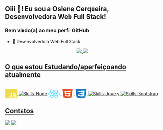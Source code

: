 ## Oiii 👋! Eu sou a Oslene Cerqueira, Desenvolvedora Web Full Stack!
### Bem vindo(a) ao meu perfil GitHub

- 🔭 Desenvolvedora Web Full Stack


<div align="center">
  <a href="https://github.com/OsleneCerqueira">
  <img height="180em" src="https://github-readme-stats.vercel.app/api?username=OsleneCerqueira&show_icons=true&theme=dracula&include_all_commits=true&count_private=true"/>
  <img height="180em" src="https://github-readme-stats.vercel.app/api/top-langs/?username=OsleneCerqueira&layout=compact&langs_count=7&theme=dracula"/>
</div>

## O que estou Estudando/aperfeiçoando atualmente

<div style="display: inline_block"><br>
  <img align="center" alt="Skills-Js" height="30" width="40" src="https://raw.githubusercontent.com/devicons/devicon/master/icons/javascript/javascript-plain.svg">
  <img align="center" alt="Skills-Node" height="30" width="40 " src="https://raw.githubusercontent.com/benc-uk/icon-collection/e33ee714d05a24a81cf6ccd967ef34b22cb77e65/azure-patterns/node-js.svg">
  <img align="center" alt="Skills-React" height="30" width="40" src="https://raw.githubusercontent.com/devicons/devicon/master/icons/react/react-original.svg">
  <img align="center" alt="Skills-HTML" height="30" width="40" src="https://raw.githubusercontent.com/devicons/devicon/master/icons/html5/html5-original.svg">
  <img align="center" alt="Skills-CSS" height="30" width="40" src="https://raw.githubusercontent.com/devicons/devicon/master/icons/css3/css3-original.svg">
  <img align="center" alt="Skills-Jquery" src="https://cdn.jsdelivr.net/gh/devicons/devicon/icons/jquery/jquery-original.svg" width="40" height="40"/> 
    <img align="center" alt="Skills-Bootstrap"src="https://cdn.jsdelivr.net/gh/devicons/devicon/icons/bootstrap/bootstrap-original.svg" width="40" height="40"/>
</div>
  
## Contatos

<div> 
  <a href = "mailto:oslene.cerqueira@gmail.com"><img src="https://img.shields.io/badge/-Gmail-%23333?style=for-the-badge&logo=gmail&logoColor=white" target="_blank"></a>
  <a href="https://www.linkedin.com/in/oslene-cerqueira/" target="_blank"><img src="https://img.shields.io/badge/-LinkedIn-%230077B5?style=for-the-badge&logo=linkedin&logoColor=white" target="_blank"></a> 
 
</div>
